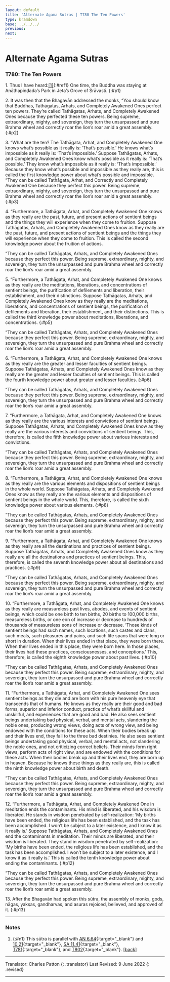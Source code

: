 ```yaml
---
layout: default
title: 'Alternate Agama Sutras | T780 The Ten Powers'
type: kramdown
base: ../../../
previous:
next:
---
```


# Alternate Agama Sutras
### T780: The Ten Powers

1\. Thus I have heard:[\[1\]](#n1){:#ref1} One time, the Buddha was staying at Anāthapiṇḍada’s Park in Jeta’s Grove of Śrāvastī.
{:#p1}

2\. It was then that the Bhagavān addressed the monks, “You should know that Buddhas, Tathāgatas, Arhats, and Completely Awakened Ones perfect ten powers. They’re called Tathāgatas, Arhats, and Completely Awakened Ones because they perfected these ten powers. Being supreme, extraordinary, mighty, and sovereign, they turn the unsurpassed and pure Brahma wheel and correctly roar the lion’s roar amid a great assembly.
{:#p2}

3\. “What are the ten? The Tathāgata, Arhat, and Completely Awakened One knows what’s possible as it really is: ‘That’s possible.’ He knows what’s impossible as it really is: ‘That’s impossible.’ Suppose Tathāgatas, Arhats, and Completely Awakened Ones know what’s possible as it really is: ‘That’s possible.’ They know what’s impossible as it really is: ‘That’s impossible.’ Because they know what’s possible and impossible as they really are, this is called the first knowledge power about what’s possible and impossible.
“They can be called Tathāgata, Arhat, and Correctly and Completely Awakened One because they perfect this power. Being supreme, extraordinary, mighty, and sovereign, they turn the unsurpassed and pure Brahma wheel and correctly roar the lion’s roar amid a great assembly.
{:#p3}

4\. “Furthermore, a Tathāgata, Arhat, and Completely Awakened One knows as they really are the past, future, and present actions of sentient beings and the things they will experience when they come to fruition. Suppose Tathāgatas, Arhats, and Completely Awakened Ones know as they really are the past, future, and present actions of sentient beings and the things they will experience when they come to fruition. This is called the second knowledge power about the fruition of actions.

“They can be called Tathāgatas, Arhats, and Completely Awakened Ones because they perfect this power. Being supreme, extraordinary, mighty, and sovereign, they turn the unsurpassed and pure Brahma wheel and correctly roar the lion’s roar amid a great assembly.

5\. “Furthermore, a Tathāgata, Arhat, and Completely Awakened One knows as they really are the meditations, liberations, and concentrations of sentient beings, the purification of defilements and liberation, their establishment, and their distinctions. Suppose Tathāgatas, Arhats, and Completely Awakened Ones know as they really are the meditations, liberations, and concentrations of sentient beings, the purification of defilements and liberation, their establishment, and their distinctions. This is called the third knowledge power about meditations, liberations, and concentrations.
{:#p5}

“They can be called Tathāgatas, Arhats, and Completely Awakened Ones because they perfect this power. Being supreme, extraordinary, mighty, and sovereign, they turn the unsurpassed and pure Brahma wheel and correctly roar the lion’s roar amid a great assembly.

6\. “Furthermore, a Tathāgata, Arhat, and Completely Awakened One knows as they really are the greater and lesser faculties of sentient beings. Suppose Tathāgatas, Arhats, and Completely Awakened Ones know as they really are the greater and lesser faculties of sentient beings. This is called the fourth knowledge power about greater and lesser faculties.
{:#p6}

“They can be called Tathāgatas, Arhats, and Completely Awakened Ones because they perfect this power. Being supreme, extraordinary, mighty, and sovereign, they turn the unsurpassed and pure Brahma wheel and correctly roar the lion’s roar amid a great assembly.

7\. “Furthermore, a Tathāgata, Arhat, and Completely Awakened One knows as they really are the various interests and convictions of sentient beings. Suppose Tathāgatas, Arhats, and Completely Awakened Ones know as they really are the various interests and convictions of sentient beings. This, therefore, is called the fifth knowledge power about various interests and convictions.

“They can be called Tathāgatas, Arhats, and Completely Awakened Ones because they perfect this power. Being supreme, extraordinary, mighty, and sovereign, they turn the unsurpassed and pure Brahma wheel and correctly roar the lion’s roar amid a great assembly.

8\. “Furthermore, a Tathāgata, Arhat, and Completely Awakened One knows as they really are the various elements and dispositions of sentient beings in the whole world. Suppose Tathāgatas, Arhats, and Completely Awakened Ones know as they really are the various elements and dispositions of sentient beings in the whole world. This, therefore, is called the sixth knowledge power about various elements.
{:#p8}

“They can be called Tathāgatas, Arhats, and Completely Awakened Ones because they perfect this power. Being supreme, extraordinary, mighty, and sovereign, they turn the unsurpassed and pure Brahma wheel and correctly roar the lion’s roar amid a great assembly.

9\. “Furthermore, a Tathāgata, Arhat, and Completely Awakened One knows as they really are all the destinations and practices of sentient beings. Suppose Tathāgatas, Arhats, and Completely Awakened Ones know as they really are all the destinations and practices of sentient beings. This, therefore, is called the seventh knowledge power about all destinations and practices.
{:#p9}

“They can be called Tathāgatas, Arhats, and Completely Awakened Ones because they perfect this power. Being supreme, extraordinary, mighty, and sovereign, they turn the unsurpassed and pure Brahma wheel and correctly roar the lion’s roar amid a great assembly.

10\. “Furthermore, a Tathāgata, Arhat, and Completely Awakened One knows as they really are measureless past lives, abodes, and events of sentient beings, which could be one birth to ten births, 20 births to 100,000 births, measureless births, or one eon of increase or decrease to hundreds of thousands of measureless eons of increase or decrease. ‘Those kinds of sentient beings had such names, such locations, such castes and clans, such meals, such pleasures and pains, and such life spans that were long or short in duration. When their lives ended in that place, they were born there. When their lives ended in this place, they were born here. In those places, their lives had these practices, consciousnesses, and conceptions.’ This, therefore, is called the eighth knowledge power about past lives.
{:#p10}

“They can be called Tathāgatas, Arhats, and Completely Awakened Ones because they perfect this power. Being supreme, extraordinary, mighty, and sovereign, they turn the unsurpassed and pure Brahma wheel and correctly roar the lion’s roar amid a great assembly.

11\. “Furthermore, a Tathāgata, Arhat, and Completely Awakened One sees sentient beings as they die and are born with his pure heavenly eye that transcends that of humans. He knows as they really are their good and bad forms, superior and inferior conduct, practice of what’s skillful and unskillful, and experiences that are good and bad. He also sees sentient beings undertaking bad physical, verbal, and mental acts, slandering the noble ones, producing wrong views, doing acts of wrong view, and being endowed with the conditions for these acts. When their bodies break up and their lives end, they fall to the three bad destinies. He also sees sentient beings undertaking good physical, verbal, and mental acts, not slandering the noble ones, and not criticizing correct beliefs. Their minds form right views, perform acts of right view, and are endowed with the conditions for these acts. When their bodies break up and their lives end, they are born up in heaven. Because he knows these things as they really are, this is called the ninth knowledge power about birth and death.

“They can be called Tathāgatas, Arhats, and Completely Awakened Ones because they perfect this power. Being supreme, extraordinary, mighty, and sovereign, they turn the unsurpassed and pure Brahma wheel and correctly roar the lion’s roar amid a great assembly.

12\. “Furthermore, a Tathāgata, Arhat, and Completely Awakened One in meditation ends the contaminants. His mind is liberated, and his wisdom is liberated. He stands in wisdom penetrated by self-realization: ‘My births have been ended, the religious life has been established, and the task has been accomplished. I won’t be subject to a later existence, and I know it as it really is.’ Suppose Tathāgatas, Arhats, and Completely Awakened Ones end the contaminants in meditation. Their minds are liberated, and their wisdom is liberated. They stand in wisdom penetrated by self-realization: ‘My births have been ended, the religious life has been established, and the task has been accomplished. I won’t be subject to a later existence, and I know it as it really is.’ This is called the tenth knowledge power about ending the contaminants.
{:#p12}

“They can be called Tathāgatas, Arhats, and Completely Awakened Ones because they perfect this power. Being supreme, extraordinary, mighty, and sovereign, they turn the unsurpassed and pure Brahma wheel and correctly roar the lion’s roar amid a great assembly.

13\. After the Bhagavān had spoken this sūtra, the assembly of monks, gods, nāgas, yakṣas, gandharvas, and asuras rejoiced, believed, and approved of it.
{:#p13}

---

### Notes

1. {:#n1} This sūtra is parallel with [AN 6.64](https://suttacentral.net/an6.64){:target="_blank"} and [10.21](https://suttacentral.net/an10.21){:target="_blank"}, [SA 11.41](../01_agama/samyukta/11/SA11_41.html){:target="_blank"}, [T781](T781.html){:target="_blank"}, and [T802](T802.html){:target="_blank"}. [\[back\]](#ref1)

---

Translator: Charles Patton
{: .translator}
Last Revised: 9 June 2022
{: .revised}

---